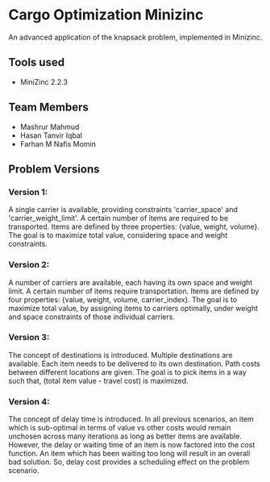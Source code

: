 # Cargo Optimization Minizinc
An advanced application of the knapsack problem, implemented in Minizinc.

<h2>Tools used</h2>
<ul>
  <li> MiniZinc 2.2.3 </li>
</ul>

<h2>Team Members</h2>
<ul>
  <li> Mashrur Mahmud</li>
  <li> Hasan Tanvir Iqbal</li>
  <li> Farhan M Nafis Momin</li>
  </ul>
  
<h2>Problem Versions</h2>

<h3> Version 1: </h3> 
<p>A single carrier is available, providing constraints 'carrier_space' and 'carrier_weight_limit'. A certain number of items are required to be transported. Items are defined by three properties: {value, weight, volume}. The goal is to maximize total value, considering space and weight constraints.</p>

<h3> Version 2: </h3>
<p>A number of carriers are available, each having its own space and weight limit. A certain number of items require transportation. Items are defined by four properties: {value, weight, volume, carrier_index}. The goal is to maximize total value, by assigning items to carriers optimally, under weight and space constraints of those individual carriers.</p>

<h3> Version 3: </h3>
<p> The concept of destinations is introduced. Multiple destinations are available. Each item needs to be delivered to its own destination. Path costs between different locations are given. The goal is to pick items in a way such that, (total item value - travel cost) is maximized. </p>

<h3> Version 4: </h3>
<p> The concept of delay time is introduced. In all previous scenarios, an item which is sub-optimal in terms of value vs other costs would remain unchosen across many iterations as long as better items are available. However, the delay or waiting time of an item is now factored into the cost function. An item which has been waiting too long will result in an overall bad solution. So, delay cost provides a scheduling effect on the problem scenario.</p>


